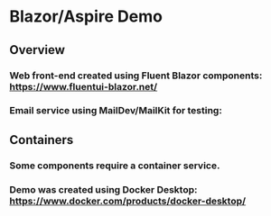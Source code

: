 # Blazor/Aspire Demo

## Overview
  ### Web front-end created using Fluent Blazor components: https://www.fluentui-blazor.net/
  ### Email service using MailDev/MailKit for testing:

## Containers
  ### Some components require a container service. 
  ### Demo was created using Docker Desktop: https://www.docker.com/products/docker-desktop/

